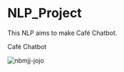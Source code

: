 # NLP_Project
This NLP aims to make Café Chatbot.

Café Chatbot



![nbmjj-jojo](https://user-images.githubusercontent.com/50175365/164934443-2a4ab385-9caf-40fb-926b-474aca8df215.gif)
